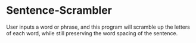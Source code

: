 # Sentence-Scrambler
User inputs a word or phrase, and this program will scramble up the letters of each word, while still preserving the word spacing of the sentence.
